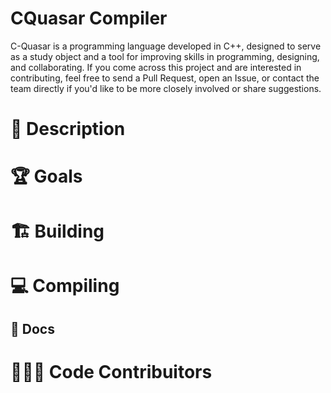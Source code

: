 # CQuasar Compiler

C-Quasar is a programming language developed in C++, designed to serve as a study object and a tool for improving skills in programming, designing, and collaborating. If you come across this project and are interested in contributing, feel free to send a Pull Request, open an Issue, or contact the team directly if you'd like to be more closely involved or share suggestions.

# 💬 Description

# 🏆 Goals

# 🏗️ Building

# 💻 Compiling

## 📝 Docs

# 👨🏻‍💻 Code Contribuitors
